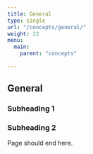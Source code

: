 ```yaml
---
title: General
type: single
url: "/concepts/general/"
weight: 22
menu:
  main:
    parent: "concepts"

---
```


## General

### Subheading 1

### Subheading 2

Page should end here.